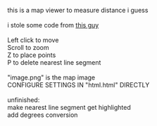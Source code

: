 this is a map viewer to measure distance i guess
<br>
<br>
i stole some code from [this guy](https://www.jeffreythompson.org/collision-detection/line-circle.php)
<br>
<br>
Left click to move
<br>
Scroll to zoom
<br>
Z to place points
<br>
P to delete nearest line segment
<br>
<br>
"image.png" is the map image
<br>
CONFIGURE SETTINGS IN "html.html" DIRECTLY
<br>
<br>
unfinished:
<br>
make nearest line segment get highlighted
<br>
add degrees conversion
